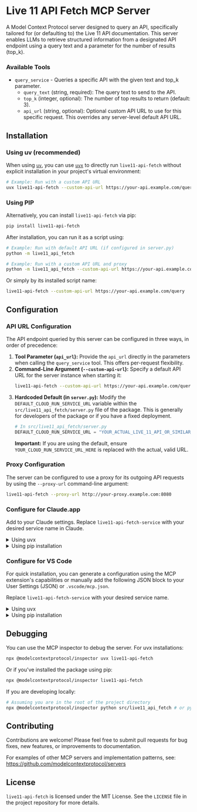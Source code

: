 # Live 11 API Fetch MCP Server

A Model Context Protocol server designed to query an API, specifically tailored for (or defaulting to) the Live 11 API documentation. This server enables LLMs to retrieve structured information from a designated API endpoint using a query text and a parameter for the number of results (top_k).

### Available Tools

- `query_service` - Queries a specific API with the given text and top_k parameter.
    - `query_text` (string, required): The query text to send to the API.
    - `top_k` (integer, optional): The number of top results to return (default: 3).
    - `api_url` (string, optional): Optional custom API URL to use for this specific request. This overrides any server-level default API URL.

## Installation

### Using uv (recommended)

When using [`uv`](https://docs.astral.sh/uv/), you can use [`uvx`](https://docs.astral.sh/uv/guides/tools/) to directly run `live11-api-fetch` without explicit installation in your project's virtual environment:

```bash
# Example: Run with a custom API URL
uvx live11-api-fetch --custom-api-url https://your-api.example.com/query
```

### Using PIP

Alternatively, you can install `live11-api-fetch` via pip:

```bash
pip install live11-api-fetch
```

After installation, you can run it as a script using:

```bash
# Example: Run with default API URL (if configured in server.py)
python -m live11_api_fetch

# Example: Run with a custom API URL and proxy
python -m live11_api_fetch --custom-api-url https://your-api.example.com/query --proxy-url http://your-proxy.example.com:8080
```
Or simply by its installed script name:
```bash
live11-api-fetch --custom-api-url https://your-api.example.com/query
```

## Configuration

### API URL Configuration

The API endpoint queried by this server can be configured in three ways, in order of precedence:

1.  **Tool Parameter (`api_url`):** Provide the `api_url` directly in the parameters when calling the `query_service` tool. This offers per-request flexibility.
2.  **Command-Line Argument (`--custom-api-url`):** Specify a default API URL for the server instance when starting it:
    ```bash
    live11-api-fetch --custom-api-url https://your-api.example.com/query
    ```
3.  **Hardcoded Default (in `server.py`):** Modify the `DEFAULT_CLOUD_RUN_SERVICE_URL` variable within the `src/live11_api_fetch/server.py` file of the package. This is generally for developers of the package or if you have a fixed deployment.
    ```python
    # In src/live11_api_fetch/server.py
    DEFAULT_CLOUD_RUN_SERVICE_URL = "YOUR_ACTUAL_LIVE_11_API_OR_SIMILAR_URL_HERE"
    ```
    **Important:** If you are using the default, ensure `YOUR_CLOUD_RUN_SERVICE_URL_HERE` is replaced with the actual, valid URL.

### Proxy Configuration

The server can be configured to use a proxy for its outgoing API requests by using the `--proxy-url` command-line argument:

```bash
live11-api-fetch --proxy-url http://your-proxy.example.com:8080
```

### Configure for Claude.app

Add to your Claude settings. Replace `live11-api-fetch-service` with your desired service name in Claude.

<details>
<summary>Using uvx</summary>

```json
{
  "mcpServers": {
    "live11-api-fetch-service": {
      "command": "uvx",
      "args": ["live11-api-fetch", "--custom-api-url", "https://your-default-api.example.com/query"]
    }
  }
}
```
</details>

<details>
<summary>Using pip installation</summary>

```json
{
  "mcpServers": {
    "live11-api-fetch-service": {
      "command": "live11-api-fetch", // or "python" with args ["-m", "live11_api_fetch"]
      "args": ["--custom-api-url", "https://your-default-api.example.com/query"]
    }
  }
}
```
</details>

### Configure for VS Code

For quick installation, you can generate a configuration using the MCP extension's capabilities or manually add the following JSON block to your User Settings (JSON) or `.vscode/mcp.json`.

Replace `live11-api-fetch-service` with your desired service name.

<details>
<summary>Using uvx</summary>

```json
{
  "mcp": {
    "servers": {
      "live11-api-fetch-service": {
        "command": "uvx",
        "args": ["live11-api-fetch", "--custom-api-url", "https://your-default-api.example.com/query"]
      }
    }
  }
}
```
</details>

<details>
<summary>Using pip installation</summary>

```json
{
  "mcp": {
    "servers": {
      "live11-api-fetch-service": {
        "command": "live11-api-fetch", // or "python" with args ["-m", "live11_api_fetch"]
        "args": ["--custom-api-url", "https://your-default-api.example.com/query"]
      }
    }
  }
}
```
</details>

## Debugging

You can use the MCP inspector to debug the server. For uvx installations:

```bash
npx @modelcontextprotocol/inspector uvx live11-api-fetch
```

Or if you've installed the package using pip:

```bash
npx @modelcontextprotocol/inspector live11-api-fetch
```

If you are developing locally:

```bash
# Assuming you are in the root of the project directory
npx @modelcontextprotocol/inspector python src/live11_api_fetch # or python -m live11_api_fetch
```

## Contributing

Contributions are welcome! Please feel free to submit pull requests for bug fixes, new features, or improvements to documentation.

For examples of other MCP servers and implementation patterns, see:
https://github.com/modelcontextprotocol/servers

## License

`live11-api-fetch` is licensed under the MIT License. See the `LICENSE` file in the project repository for more details.
